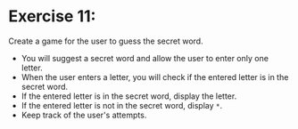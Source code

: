 # Exercise 11:

Create a game for the user to guess the secret word.

- You will suggest a secret word and allow the user to enter only one letter.
- When the user enters a letter, you will check if the entered letter is in the secret word.
- If the entered letter is in the secret word, display the letter.
- If the entered letter is not in the secret word, display `*`.
- Keep track of the user's attempts.
